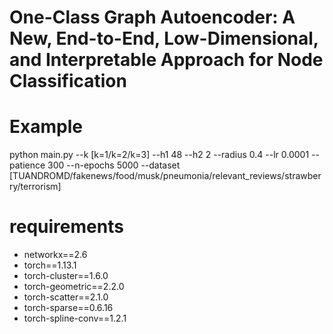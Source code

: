 # One-Class Graph Autoencoder: A New, End-to-End, Low-Dimensional, and Interpretable Approach for Node Classification

# Example

python main.py --k [k=1/k=2/k=3] --h1 48 --h2 2 --radius 0.4 --lr 0.0001 --patience 300 --n-epochs 5000 --dataset [TUANDROMD/fakenews/food/musk/pneumonia/relevant_reviews/strawberry/terrorism]
 
# requirements
- networkx==2.6
- torch==1.13.1
- torch-cluster==1.6.0
- torch-geometric==2.2.0
- torch-scatter==2.1.0
- torch-sparse==0.6.16
- torch-spline-conv==1.2.1 
